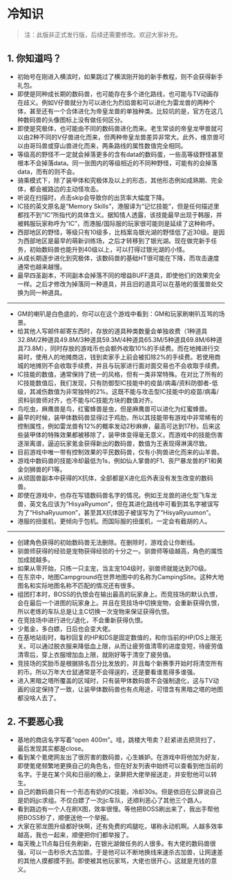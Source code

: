 # 冷知识

> 注：此版非正式发行版，后续还需要修改。欢迎大家补充。

## 1. 你知道吗？

 - 初始号在刚进入横滨时，如果跳过了横滨刚开始的新手教程，则不会获得新手礼包。
 - 即使是同种成长期的数码兽，也可能存在多个进化路线，也可能与TV动画存在歧义。例如V仔兽就分为可以进化为烈焰兽和可以进化为雷龙兽的两种个体，甚至还有一个合体进化为帝皇龙兽的单独种类。比较坑的是，官方在这几种数码兽的头像图标上没有做任何区分。
 - 即使是究极体，也可能由不同的数码兽进化而来。老生常谈的帝皇龙甲兽就可以由2种不同的V仔兽进化而来，但两种帝皇龙兽差异非常大。此外，维京兽可以由哥玛兽或穿山兽进化而来，两条路线的属性数值完全相同。
 - 等级高的野怪不一定就会掉落更多的含有data的数码蛋，一些高等级野怪甚至根本不会掉落data。同一张图内的等级相近的不同种野怪，可能有的会掉落data，而有的则不会。
 - 骑乘模式下，除了装甲体和究极体及以上的形态，其他形态例如成熟期、完全体，都会被路边的主动怪攻击。
 - 听说在扫描时，点击skip会导致你的出货率大幅度下降。
 - IC技的英文原名是“Memory Skills”，港服译为“记忆技能”，但是任何描述里都找不到“IC”所指代的具体含义。据知情人透露，该技能最早出现于韩服，并被韩服玩家称呼为“IC”，而港服/国际服的玩家很可能则是延续了这种称呼。
 - 西部地区的野怪，等级只有10级多，比档案岛银光湖的野怪低了近30级。是因为西部地区是最早的萌新训练场，之后才转移到了银光湖。现在做完新手任务，初始数码兽也能升到40级以上，可以打得过银光湖的小怪。
 - 从成长期逐步进化到究极体，该数码兽的基础HT很可能在下降，而攻击速度通常也越来越慢。
 - 最早四圣副本，不同副本会掉落不同的增益BUFF道具，即使他们的效果完全一样。之后才修改为掉落同一种道具，并且旧的道具可以在基地的蛋蛋兽处交换为同一种道具。

***

 - GM的喇叭是白色底的，你可以在这个游戏中看到：GM和玩家刷喇叭互骂的场景。
 - 给其他人写邮件邮寄东西时，存放的道具种类数量会单独收费（1种道具32.8M/2种道具49.8M/3种道具59.3M/4种道具65.3M/5种道具69.8M/6种道具73.8M），同时存放的游戏币也会额外收取10%的手续费。而在地摊进行交易时，使用人的地摊商店，钱到卖家手上前会被扣除2%的手续费。若使用商城的地摊则不会收取手续费，并且与玩家进行面对面交易也不会收取手续费。
 - IC技能的数值，通常保持了统一的风格，但有一类非常特殊。在对比了所有的IC技能数值后，我们发现，只有防御型IC技能中的疫苗/病毒/资料防御者-低级，其减伤数值为非常独特的2%。这既不能与攻击型IC技能中的疫苗/病毒/资料驯兽师对齐，也不能与IC技能方块的数值对齐。
 - 鸟吃虫，麻鹰兽是鸟，红蜜蜂兽是虫，但是麻鹰兽可以进化为红蜜蜂兽。
 - 最早的时候，装甲体数码兽显得过于鸡肋，所以其技能带有游戏中非常稀有的控制属性，例如雷龙兽有12%的概率发动2秒麻痹，最高可达到17秒。后来这些装甲体的特殊效果都被移除了，装甲体变得毫无意义，而游戏中的技能伤害逐渐离谱，逼迫玩家氪金获得新出的数码兽，数值为王表现得淋漓尽致。
 - 目前游戏中唯一带有控制效果的平民数码兽，仅有小狗兽进化而来的山羊兽。
 - 游戏中数码兽的技能冷却最低为1s，例如仙人掌兽的F1、丧尸暴龙兽的F1和黄金剑狮兽的F1等。
 - 从顽固兽副本中获得的X抗体，全部都是X进化后外表没有发生改变的数码兽。
 - 即使在游戏中，也存在写错数码兽名字的情况。例如王龙兽的进化型飞车龙兽，英文名应该为“HisyaRyumon”，但在其进化路线中可看到其名字被误写为了“HishaRyuumon”，甚至其X抗体因子被误写为了“HisyaRyuumon”。
 - 港服的扭蛋机，更倾向于包机。而国际服的扭蛋机，一定会有截胡的人。

***

 - 创建角色获得的初始数码兽无法删除。在删除时，游戏会让你断线。
 - 驯兽师获得的经验是宠物获得经验的十分之一。驯兽师等级越高，角色的属性加成就越多。
 - 如果从零开始，只练一只主宠，当主宠104级时，驯兽师就能达到70级。
 - 在东京中，地图Campground在世界地图中的名称为CampingSite。这种大地图名和实际地图名称不匹配的情况还有很多。
 - 组团打本时，BOSS的仇恨会在输出最高的玩家身上。而竞技场的默认仇恨，会在最后一个进图的玩家身上。并且在竞技场中切换宠物，会重新获得仇恨，所以老练的车队总是让主C切换一次宠物来保证获得仇恨。
 - 在竞技场中进行进化/退化，不会重新获得仇恨。
 - 少氪金，多白嫖，日后也会变大佬。
 - 在基地站街时，每秒回复的HP和DS是固定数值的，和你当前的HP/DS上限无关。可以通过脱衣服来降低血上限，从而让疲劳值清零的进度变短，待疲劳值清零后，穿上衣服增加血上限，就刚好等于清空了疲劳值。
 - 竞技场的奖励币是根据排名百分比发放的，并且每个新赛季开始时将清空所有的币。所以万年大仓鼠通常是不会得逞的，还是要看谁氪得多谁强。
 - 进入黑暗之塔所覆盖的区域时，只有装甲体数码兽不会强制退化，这与TV动画的设定保持了一致，让装甲体数码兽也有点用途，可惜含有黑暗之塔的地图都没啥人去了。



## 2. 不要恶心我

 - 基地的商店名字写着“open 400m”。哇，跳楼大甩卖？赶紧进去把货扫了，最后发现其实都是close。
 - 看到某个氪佬网友出了很厉害的数码兽，心生嫉妒。在游戏中将他加为好友，即使氪佬频繁地更换自己的角色名，但在好友列表中始终可以查看到他当前的名字。于是在某个风和日丽的晚上，录屏把大佬举报送走，并安慰他可以转生。
 - 自己的数码兽只有一个形态有奶的IC技能，冷却30s。但是依旧在公屏说自己是奶妈jjc求组。不仅白嫖了一次jjc车队，还顺利恶心了其他三个路人。
 - 看到路边有一个人在刷X图，效率很慢。等他把BOSS刷出来了，我出手帮他把BOSS秒了，顺便送他一个举报。
 - 大家在邪龙图升级都好快啊，还有免费的鸡腿吃，堪称永动机啊。人越多效率越高，我也一起来，顺便把你们都举报了。
 - 每天晚上11点每日任务刷新，在银光湖做任务的人很多。有大佬的数码兽很强，可以一击秒杀大古加兽。于是他可以不断地换线来速杀古加兽，让网速差的其他人摸都摸不到。即使被其他玩家骂，大佬也很开心，这就是充钱的意义。


